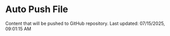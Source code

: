 # Auto Push File

Content that will be pushed to GitHub repository.
Last updated: 07/15/2025, 09:01:15 AM